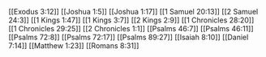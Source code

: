 [[Exodus 3:12]]
[[Joshua 1:5]]
[[Joshua 1:17]]
[[1 Samuel 20:13]]
[[2 Samuel 24:3]]
[[1 Kings 1:47]]
[[1 Kings 3:7]]
[[2 Kings 2:9]]
[[1 Chronicles 28:20]]
[[1 Chronicles 29:25]]
[[2 Chronicles 1:1]]
[[Psalms 46:7]]
[[Psalms 46:11]]
[[Psalms 72:8]]
[[Psalms 72:17]]
[[Psalms 89:27]]
[[Isaiah 8:10]]
[[Daniel 7:14]]
[[Matthew 1:23]]
[[Romans 8:31]]
